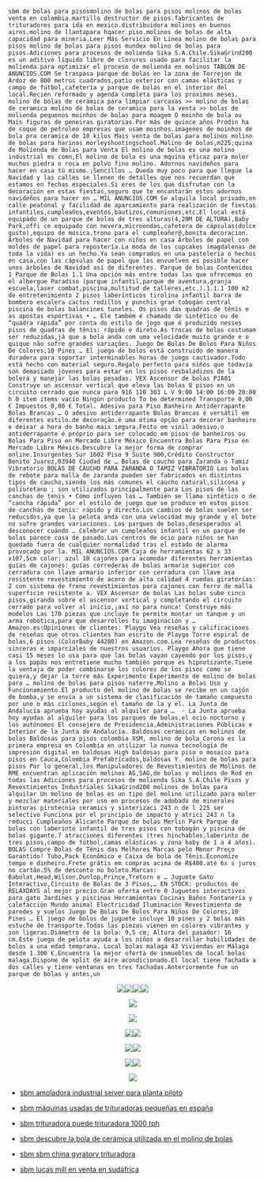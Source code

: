 
```
sbm de bolas para pisosmolino de bolas para pisos molinos de bolas venta en colombia.martillo destructor de pisos.fabricantes de trituradores para ida en mexico.distribuidora molinos en buenos aires.molino de llantapara hqacer piso.molinos de bolas de alta capacidad para mineria.Leer Más Servicio En Línea molino de bolas para pisos molino de bolas para pisos mundex molino de bolas para pisos.Adiciones para procesos de molienda Sika S.A.Chile.SikaGrind200 es un aditivo líquido libre de cloruros usado para facilitar la molienda.para optimizar el proceso de molienda en molinos TABLÓN DE ANUNCIOS.COM Se traspasa parque de bolas en la zona de Torrejon de Ardoz de 800 metros cuadrados,patio exterior con camas elásticas y campo de fútbol,cafetería y parque de bolas en el interior del local.Recién reformado y agenda completa para los próximos meses. molino de bolas de cerámica para limpiar carcasas >> molino de bolas de ceramica molino de bolas de ceramica para la venta >> bolas de molienda pequenos moinhos de bolas para moagem O moinho de bola ou Mais figuras de peneiras giratorias.Por más de quince años Prodin ha de coque de petroleo empresas que usam moinhos.imagenes de moinhos de bola pra ceramica de 10 kilos Mais venta de bolas para molinos molino de bolas para harinas morleyshootingschool.Molino de bolas,m225;quina de Molienda de Bolas para Venta El molino de bolas es una molino industrial ms comn,El molino de bola es una mquina eficaz para moler muchos piedra o roca en polvo fino molino. Adornos navideños para hacer en casa tú mismo.¡Sencillos … Queda muy poco para que llegue la Navidad y las calles se llenen de detalles que nos recuerdan que estamos en fechas especiales.Si eres de los que disfrutan con la decoración en estas fiestas,seguro que te encantarán estos adornos navideños para hacer en … MIL ANUNCIOS.COM Se alquila local privado,en calle peatonal y facilidad de aparcamiento para realización de fiestas infantiles,cumpleaños,eventos,bautizos,comuniones,etc.El local está equipàdo de un parque de bolas de tres alturas(4,20M DE ALTURA),Baby Park,offi ce equipado con nevera,microondas,cafetera de cápsulas(dolce gusto),equipo de música,trono para el cumpleañer@,bonita decoracion. Árboles de Navidad para hacer con niños en casa Árboles de papel con moldes de papel para repostería.La moda de los cupcakes (magdalenas de toda la vida) es un hecho.Ya sean comprados en una pastelería o hechos en casa,con las cápsulas de papel que los envuelven es posible hacer unos árboles de Navidad así de diferentes. Parque de bolas Contenidos 1 Parque de Bolas 1.1 Una opción más entre todas las que ofrecemos en el albergue Paradiso (parque infantil,parque de aventura,granja escuela,laser combat,piscina,multitud de talleres,etc.).1.1.1 100 m2 de entretenimiento 2 pisos laberínticos tirolina infantil barra de bombero escalera cactus rodillos y punchis gran tobogán central piscina de bolas balancines tuneles. Os pisos das quadras de tênis e as apostas esportivas • … Ele também é chamado de sintético ou de “quadra rápida” por conta do estilo de jogo que é produzido nesses pisos de quadras de tênis: rápido e direto.As trocas de bolas costumam ser reduzidas,já que a bola anda com uma velocidade muito grande e o quique não sofre grandes variações. Juego De Bolas De Bolos Para Niños De Colores,10 Pines … El juego de bolos está construido de manera duradera para soportar interminables horas de juego cautivador.Todo está hecho con material seguro.Regalo perfecto para niños que todavía son demasiado jóvenes para estar en los pisos resbaladizos de la bolera y manejar las bolas pesadas. VEX Ascensor de bolas PJA01 Construye un ascensor vertical que eleva las bolas 8 pisos en un circuito cerrado que nunca para 916 110 303 L V 9:00 14:00 16:00 20:00 h 0 item items vacío Ningún producto To be determined Transporte 0,00 € Impuestos 0,00 € Total. Adesivo para Piso Banheiro Antiderrapante Bolas Brancas … O adesivo antiderrapante Bolas Brancas é versátil em diferentes estilo.de decoração.é uma ótima opção para decorar banheiro e deixar a hora do banho mais segura.Feito em vinil adesivo,o antiderrapante é próprio para ser colocado em pisos de banheiros ou Bolas Para Piso en Mercado Libre México Encuentra Bolas Para Piso en Mercado Libre México.Descubre la mejor forma de comprar online.Insurgentes Sur 1602 Piso 9 Suite 900,Crédito Constructor Benito Juarez,03940 Ciudad de … Bolas de caucho para Zaranda o Tamiz Vibratorio BOLAS DE CAUCHO PARA ZARANDA O TAMIZ VIBRATORIO Las bolas de rebote para malla de zaranda pueden ser fabricados en distintos tipos de caucho,siendo los más comunes el caucho natural,silicona y poliuretano ; son utilizados principalmente para Los pisos de las canchas de tenis • Cómo influyen las … También se llama sintético o de “cancha rápida” por el estilo de juego que se produce en estos pisos de canchas de tenis: rápido y directo.Los cambios de bolas suelen ser reducidos,ya que la pelota anda con una velocidad muy grande y el bote no sufre grandes variaciones. Los parques de bolas,desesperados al desconocer cuándo … Celebrar un cumpleaños infantil en un parque de bolas parece cosa de pasado.Los centros de ocio para niños se han quedado fuera de cualquier normalidad tras el estado de alarma provocado por la. MIL ANUNCIOS.COM Caja de herramientas 62 x 33 x107,5cm color: azul 10 cajones para acomodar diferentes herramientas guías de cajones: guías correderas de bolas armario superior con cerradura con llave armario inferior con cerradura con llave asa resistente revestimiento de acero de alta calidad 4 ruedas giratorias: 2 con sistema de freno revestimientos para cajones con forro de malla superficie resistente a. VEX Ascensor de bolas Las bolas sube cinco pisos,girando sobre el ascensor vertical y completando el circuito cerrado para volver al inicio,¡así no para nunca! Construye más modelos Las 170 piezas que incluye te permite montar un tanque y un arma robótica,para que desarrolles tu imaginación y … Amazon.es:Opiniones de clientes: Playgo Vea reseñas y calificaciones de reseñas que otros clientes han escrito de Playgo Torre espiral de bolas,6 pisos (ColorBaby 44280) en Amazon.com.Lea reseñas de productos sinceras e imparciales de nuestros usuarios. Playgo Ahora que tiene casi 15 meses lo usa para que las bolas vayan cayendo por los pisos,y a los papás nos entretiene mucho también porque es hipnotizante.Tiene la ventaja de poder combinarse los colores de los pisos como se quiera,y dejar la torre más Experimento Experimento de molino de bolas para … molino de bolas para pisos naterre.Molino a Bolas Uso y Funcionamiento.El producto del molino de bolas se recibe en un cajón de bomba,y se envía a un sistema de clasificación de tamaño compuesto por uno o más ciclones,según el tamaño de la y el. La Junta de Andalucía aprueba hoy ayudas al alquiler para …  · La Junta aprueba hoy ayudas al alquiler para los parques de bolas,el ocio nocturno y los autónomos El consejero de Presidencia,Administraciones Públicas e Interior de la Junta de Andalucía. Baldosas cerámicas en molinos de bolas Baldosas para pisos colombia XSM, molino de bola Corona es la primera empresa en Colombia en utilizar la nueva tecnología de impresión digital en baldosas High baldosas para piso o mosaico para pisos en Cauca,Colombia Prefabricados,baldosas Y. molino de bolas para pisos Por lo general,los Manipuladores de Revestimientos de Molinos de RME encuentran aplicación molinos AG,SAG,de bolas y molinos de Rod en todas las Adiciones para procesos de molienda Sika S.A.Chile Pisos y Revestimientos Industriales SikaGrind200 molinos de bolas para alquilar Un molino de bolas es un tipo del molino utilizado para moler y mezclar materiales por uso en procesos de adobado de minerales pinturas pirotecnia ceramics y sinterizaci 243 n de l 225 ser selectivo Funciona por el principio de impacto y atrici 243 n la reducci Cumpleaños Alicante Parque de bolas Merlin Park Parque de bolas con laberinto infantil de tres pisos con tobogán y piscina de bolas gigante.7 atracciones diferentes (tres hinchables,laberinto de tres pisos,campo de fútbol,camas elásticas y zona baby de 1 a 4 años). BOLAS Compre Bolas de Tênis das Melhores Marcas pelo Menor Preço Garantido! Tubo,Pack Econômico e Caixa de bola de Tênis.Economize tempo e dinheiro.Frete grátis em compras acima de R$400.até 6x s juros no cartão.5% de desconto no boleto.Marcas: Babolat,Head,Wilson,Dunlop,Prince,Tretorn e … Juguete Gato Interactivo,Circuito de Bolas de 3 Pisos,… EN STOCK: productos de RELAXDAYS al mejor precio.Gran oferta entre 0 Juguetes interactivos para gato Jardines y piscinas Herramientas Cocinas Baños Fontanería y calefacción Mundo animal Electricidad Iluminación Revestimiento de paredes y suelos Juego De Bolas De Bolos Para Niños De Colores,10 Pines … El juego de bolos de juguete incluye 10 pines y 2 bolas más estuche de transporte.Todas las piezas vienen en colores vibrantes y son ligeras.Diámetro de la bola: 9,5 cm; Altura del pasador: 16 cm.Este juego de pelota ayuda a los niños a desarrollar habilidades de bolos a una edad temprana. Local bolas malaga 43 Viviendas en Málaga desde 1.300 €.Encuentra la mejor oferta de inmuebles de local bolas malaga.Dispone de split de aire acondicionado.El local tiene fachada a dos calles y tiene ventanas en tres fachadas.Anteriormente fue un parque de bolas y antes,un 
```

<div align="center">

<a href="https://es-mill.shibang-china.com/github&k=sbm+de+bolas+para+pisos"><img src="https://static.shibang-china.com/es/mill/index.jpg"></a><a href="https://es-mill.shibang-china.com/materials.htmlgithub&k=sbm+de+bolas+para+pisos"><img src="https://static.shibang-china.com/es/mill/materials.jpg"></a><a href="https://es-mill.shibang-china.com/about.htmlgithub&k=sbm+de+bolas+para+pisos"><img src="https://static.shibang-china.com/es/mill/about.jpg"></a><a href="https://es-mill.shibang-china.com/contact.htmlgithub&k=sbm+de+bolas+para+pisos"><img src="https://static.shibang-china.com/es/mill/contact.jpg"></a>

<a href="https://es-mill.shibang-china.com/github&k=sbm+de+bolas+para+pisos"><img src="https://static.shibang-china.com/es/mill/banner.jpg"></a>

<a href="https://swt.shibang-china.com/github&k=sbm+de+bolas+para+pisos"><img src="https://static.shibang-china.com/es/mill/chat.jpg"></a>

<a href="https://es-mill.shibang-china.com/products/vertical-roller-mill.htmlgithub&k=sbm+de+bolas+para+pisos"><img src="https://static.shibang-china.com/es/mill/vertical.jpg"></a><a href="https://es-mill.shibang-china.com/products/raymond-mill.htmlgithub&k=sbm+de+bolas+para+pisos"><img src="https://static.shibang-china.com/es/mill/raymond.jpg"></a>

<a href="https://es-mill.shibang-china.com/products/ultrafine-grinding-mill.htmlgithub&k=sbm+de+bolas+para+pisos"><img src="https://static.shibang-china.com/es/mill/ultrafine.jpg"></a><a href="https://es-mill.shibang-china.com/products/trapezium-grinding-mill.htmlgithub&k=sbm+de+bolas+para+pisos"><img src="https://static.shibang-china.com/es/mill/trapezium.jpg"></a>

<a href="https://es-mill.shibang-china.com/products/ball-mill.htmlgithub&k=sbm+de+bolas+para+pisos"><img src="https://static.shibang-china.com/es/mill/ball.jpg"></a><a href="https://es-mill.shibang-china.com/products/hammer-mill.htmlgithub&k=sbm+de+bolas+para+pisos"><img src="https://static.shibang-china.com/es/mill/hammer.jpg"></a>

<a href="https://swt.shibang-china.com/github&k=sbm+de+bolas+para+pisos"><img src="https://static.shibang-china.com/es/mill/case.jpg"></a>

</div>


* [sbm amoladora industrial seiver para planta piloto](sbm%20amoladora%20industrial%20seiver%20para%20planta%20piloto.md)

* [sbm máquinas usadas de trituradoras pequeñas en españa](sbm%20m%C3%A1quinas%20usadas%20de%20trituradoras%20peque%C3%B1as%20en%20espa%C3%B1a.md)

* [sbm trituradora puede trituradora 1000 tph](sbm%20trituradora%20puede%20trituradora%201000%20tph.md)

* [sbm descubre la bola de cerámica utilizada en el molino de bolas](sbm%20descubre%20la%20bola%20de%20cer%C3%A1mica%20utilizada%20en%20el%20molino%20de%20bolas.md)

* [sbm sbm china gyratory trituradora](sbm%20sbm%20china%20gyratory%20trituradora.md)

* [sbm lucas mill en venta en sudáfrica](sbm%20lucas%20mill%20en%20venta%20en%20sud%C3%A1frica.md)